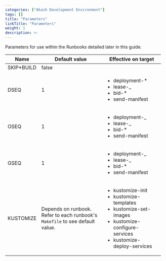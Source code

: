 ```yaml
---
categories: ["Akash Development Environment"]
tags: []
title: "Parameters"
linkTitle: "Parameters"
weight: 1
description: >-
---
```


Parameters for use within the Runbooks detailed later in this guide.

| Name        | Default value                                                                                     | Effective on target                                                                                                                                               |
| ----------- | ------------------------------------------------------------------------------------------------- | ----------------------------------------------------------------------------------------------------------------------------------------------------------------- |
| SKIP\*BUILD | false                                                                                             |                                                                                                                                                                   |
| DSEQ        | 1                                                                                                 | <ul><li>deployment-\* </li><li>lease-\_ </li><li>bid-\* </li><li>send-manifest</li></ul>                                                                          |
| OSEQ        | 1                                                                                                 | <ul><li>deployment-_ </li><li>lease-_ </li><li>bid-\* </li><li>send-manifest</li></ul>                                                                            |
| GSEQ        | 1                                                                                                 | <ul><li>deployment-\_ </li><li>lease-\_ </li><li>bid-\* </li><li>send-manifest</li></ul>                                                                          |
| KUSTOMIZE   | <p>Depends on runbook.<br>Refer to each runbook's <code>Makefile</code> to see default value.</p> | <ul><li>kustomize-init</li><li>kustomize-templates</li><li>kustomize-set-images</li><li>kustomize-configure-services </li><li>kustomize-deploy-services</li></ul> |

